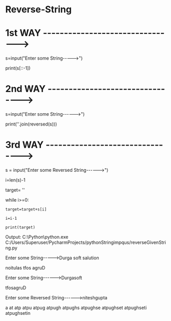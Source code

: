 # Reverse-String

# 1st WAY -------------------------------->

s=input("Enter some  String----->")

print(s[::-1])

# 2nd WAY -------------------------------->

s=input("Enter some String------>")

print(''.join(reversed(s)))

# 3rd WAY -------------------------------->

s = input("Enter some Reversed String------>")

i=len(s)-1

target= ''

while i>=0:

    target=target+s[i]
    
    i=i-1
    
    print(target)

Output:
       C:\Python\python.exe C:/Users/Superuser/PycharmProjects/pythonStringimpqus/reverseGivenString.py
       
Enter some  String----->Durga soft salution

noitulas tfos agruD

Enter some String------>Durgasoft

tfosagruD

Enter some Reversed String------>niteshgupta

a
at
atp
atpu
atpug
atpugh
atpughs
atpughse
atpughset
atpughseti
atpughsetin
